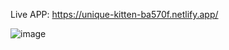 
Live APP:   https://unique-kitten-ba570f.netlify.app/

![image](https://user-images.githubusercontent.com/109465963/227499817-828ede86-a84f-4f68-bb55-63eb4d3da8d7.png)
